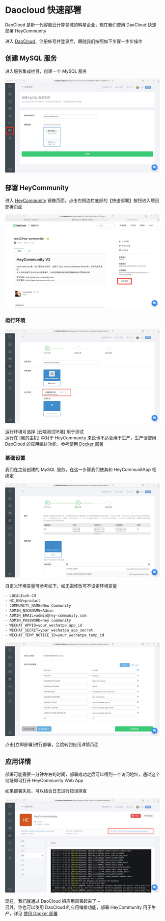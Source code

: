 # Daocloud 快速部署

DaoCloud 是新一代容器云计算领域的明星企业，现在我们使用 DaoCloud 快速部署 HeyCommunity

进入 [DaoCloud](https://www.daocloud.io)，注册帐号并登录后，跟随我们按照如下步骤一步步操作   


## 创建 MySQL 服务

进入服务集成栏目，创建一个 MySQL 服务

![创建 MySQL 服务](images/daocloud/mysql.jpeg)


## 部署 HeyCommunity

进入 [HeyCommunity](https://hub.daocloud.io/repos/e9aa4c04-33ac-4bc4-99fa-fb727c7acc11) 镜像页面，点击右侧边栏底部的【快速部署】按钮进入项目部署页面

![快速部署](images/daocloud/image.jpeg)


### 运行环境

![运行环境](images/daocloud/deploy-env.jpeg)

运行环境可选择 [云端测试环境] 用于测试   
运行在 [我的主机] 中对于 HeyCommunity 来说也不适合用于生产，生产请使用 DaoCloud 的应用编排功能，参考[使用 Docker 部署](/started/docker.html)


### 基础设置

我们在之前创建的 MySQL 服务，在这一步骤我们使其和 HeyCommunitApp 相绑定

![绑定 MySQL](images/daocloud/deploy-bind-mysql.jpeg)

自定义环境变量可参考如下，如无需修改可不设定环境变量
```
- LOCALE=zh-CN
- HC_ENV=product
- COMMUNITY_NAME=New Community
- ADMIN_NICKNAME=Admin
- ADMIN_EMAIL=admin@hey-community.com
- ADMIN_PASSWORD=hey community
- WECHAT_APPID=your_wechatpa_app_id
- WECHAT_SECRET=your_wechatpa_app_secret
- WECHAT_TEMP_NOTICE_ID=your_wechatpa_temp_id
```

![设置环境变量](images/daocloud/deploy-bind-env.jpeg)

点击[立即部署]进行部署，会跳转到应用详情页面


## 应用详情

部署可能需要一分钟左右的时间，部署成功之后可以得到一个访问地址，通过这个地址即可打开 HeyCommunity Web App   

如果部署失败，可以结合日志进行错误排查

![应用详情](images/daocloud/app-detail.jpeg)

现在，我们就通过 DaoCloud 把应用部署起来了 ~   
另外，你也可以使用 DaoCloud 的应用编排功能，部署 HeyCommunity 用于生产，详见 [使用 Docker 部署](/started/docker.html)

